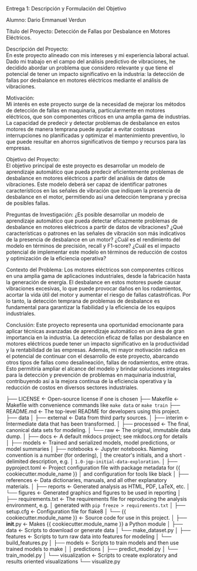 Entrega 1: Descripción y Formulación del Objetivo

Alumno: Dario Emmanuel  Verdun  

Título del Proyecto: Detección de Fallas por Desbalance en Motores Eléctricos.

Descripción del Proyecto:  
En este proyecto alineado con mis intereses y mi experiencia laboral actual. Dado mi trabajo en el campo del análisis predictivo de vibraciones, he decidido abordar un problema que considero relevante y que tiene el potencial de tener un impacto significativo en 
la industria: la detección de fallas por desbalance en motores eléctricos mediante el análisis de vibraciones.

Motivación:  
Mi interés en este proyecto surge de la necesidad de mejorar los métodos de detección de fallas en maquinaria, particularmente en motores eléctricos, que son componentes críticos en una amplia gama de industrias. La capacidad de predecir y detectar problemas de desbalance en estos motores de manera temprana puede ayudar a evitar costosas interrupciones no planificadas y optimizar el mantenimiento preventivo, lo que puede resultar en ahorros significativos de tiempo y recursos para las empresas.

Objetivo del Proyecto:  
El objetivo principal de este proyecto es desarrollar un modelo de aprendizaje automático que pueda predecir eficientemente problemas de desbalance en motores eléctricos a partir del análisis de datos de vibraciones. Este modelo deberá ser capaz de identificar patrones característicos en las señales de vibración que indiquen la presencia de desbalance en el motor, permitiendo así una detección temprana y precisa de posibles fallas.

Preguntas de Investigación:
¿Es posible desarrollar un modelo de aprendizaje automático que pueda detectar eficazmente problemas de desbalance en motores eléctricos a partir de datos de vibraciones?
¿Qué características o patrones en las señales de vibración son más indicativos de la presencia de desbalance en un motor?
¿Cuál es el rendimiento del modelo en términos de precisión, recall y F1-score?
¿Cuál es el impacto potencial de implementar este modelo en términos de reducción de costos y optimización de la eficiencia operativa?

Contexto del Problema: 
Los motores eléctricos son componentes críticos en una amplia gama de aplicaciones industriales, desde la fabricación hasta la generación de energía. El desbalance en estos motores puede causar vibraciones excesivas, lo que puede provocar daños en los rodamientos, acortar la vida útil del motor y aumentar el riesgo de fallas catastróficas. Por lo tanto, la detección temprana de problemas de desbalance es fundamental para garantizar la fiabilidad y la eficiencia de los equipos industriales.

Conclusión:
Este proyecto representa una oportunidad emocionante para aplicar técnicas avanzadas de aprendizaje automático en un área de gran importancia en la industria. La detección eficaz de fallas por desbalance en motores eléctricos puede tener un impacto significativo en la productividad y la rentabilidad de las empresas. Además, mi mayor motivación radica en el potencial de continuar con el desarrollo de este proyecto, abarcando otros tipos de fallas como desalineación, fallas de rodamientos, entre otras. Esto permitiría ampliar el alcance del modelo y brindar soluciones integrales para la detección y prevención de problemas en maquinaria industrial, contribuyendo así a la mejora continua de la eficiencia operativa y la reducción de costos en diversos sectores industriales.

├── LICENSE            <- Open-source license if one is chosen
├── Makefile           <- Makefile with convenience commands like `make data` or `make train`
├── README.md          <- The top-level README for developers using this project.
├── data
│   ├── external       <- Data from third party sources.
│   ├── interim        <- Intermediate data that has been transformed.
│   ├── processed      <- The final, canonical data sets for modeling.
│   └── raw            <- The original, immutable data dump.
│
├── docs               <- A default mkdocs project; see mkdocs.org for details
│
├── models             <- Trained and serialized models, model predictions, or model summaries
│
├── notebooks          <- Jupyter notebooks. Naming convention is a number (for ordering),
│                         the creator's initials, and a short `-` delimited description, e.g.
│                         `1.0-jqp-initial-data-exploration`.
│
├── pyproject.toml     <- Project configuration file with package metadata for {{ cookiecutter.module_name }}
│                         and configuration for tools like black
│
├── references         <- Data dictionaries, manuals, and all other explanatory materials.
│
├── reports            <- Generated analysis as HTML, PDF, LaTeX, etc.
│   └── figures        <- Generated graphics and figures to be used in reporting
│
├── requirements.txt   <- The requirements file for reproducing the analysis environment, e.g.
│                         generated with `pip freeze > requirements.txt`
│
├── setup.cfg          <- Configuration file for flake8
│
└── {{ cookiecutter.module_name }}                <- Source code for use in this project.
    │
    ├── __init__.py    <- Makes {{ cookiecutter.module_name }} a Python module
    │
    ├── data           <- Scripts to download or generate data
    │   └── make_dataset.py
    │
    ├── features       <- Scripts to turn raw data into features for modeling
    │   └── build_features.py
    │
    ├── models         <- Scripts to train models and then use trained models to make
    │   │                 predictions
    │   ├── predict_model.py
    │   └── train_model.py
    │
    └── visualization  <- Scripts to create exploratory and results oriented visualizations
        └── visualize.py
